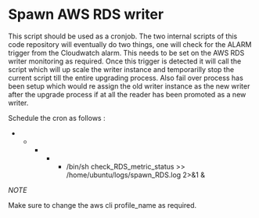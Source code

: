 # Spawn AWS RDS writer

This script should be used as a cronjob.
The two internal scripts of this code repository will eventually do two things, one will check for the ALARM trigger from the Cloudwatch alarm. This needs to be set on the AWS RDS writer monitoring as required. Once this trigger is detected it will call the script which will up scale the writer instance and temporarilly stop the current script till the entire upgrading process. Also fail over process has been setup which would re assign the old writer instance as the new writer after the upgrade process if at all the reader has been promoted as a new writer.

Schedule the cron as follows :
* * * * * /bin/sh check_RDS_metric_status >> /home/ubuntu/logs/spawn_RDS.log 2>&1 &

*NOTE*

Make sure to change the aws cli profile_name as required.
